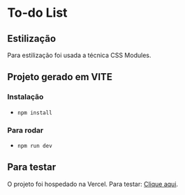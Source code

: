 # To-do List



## Estilização
Para estilização foi usada a técnica CSS Modules.

## Projeto gerado em VITE

### Instalação
- `npm install`

### Para rodar
- `npm run dev`

## Para testar
O projeto foi hospedado na Vercel. Para testar: [Clique aqui](https://react-todo-list-seven-zeta.vercel.app/).
